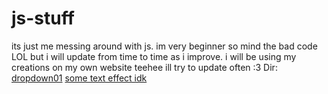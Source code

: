 # js-stuff
its just me messing around with js. im very beginner so mind the bad code LOL but i will update from time to time as i improve. i will be using my creations on my own website teehee
ill try to update often :3
Dir:
[dropdown01](https://spyoraptor.github.io/js-stuff/dropdown01-samp.html)
[some text effect idk](https://spyoraptor.github.io/js-stuff/some-text-effect-01.html)
